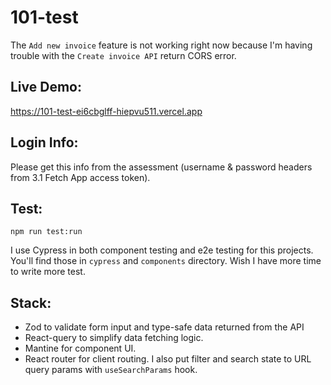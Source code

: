 # 101-test

The `Add new invoice` feature is not working right now because I'm having trouble with the `Create invoice API` return CORS error.

## Live Demo:
https://101-test-ei6cbglff-hiepvu511.vercel.app

## Login Info:
Please get this info from the assessment (username & password headers from 3.1 Fetch App access token).

## Test:
`npm run test:run`

I use Cypress in both component testing and e2e testing for this projects. You'll find those in `cypress` and `components` directory. Wish I have more time to write more test.

## Stack:
- Zod to validate form input and type-safe data returned from the API
- React-query to simplify data fetching logic.
- Mantine for component UI.
- React router for client routing. I also put filter and search state to URL query params with `useSearchParams` hook.
